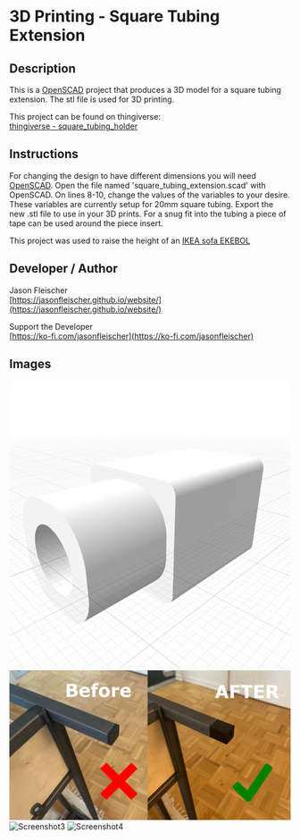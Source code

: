 # 3D Printing - Square Tubing Extension

## Description
This is a [OpenSCAD](https://openscad.org/) project that produces a 3D model for a square tubing extension. The stl file is used for 3D printing.

This project can be found on thingiverse:  
[thingiverse - square_tubing_holder](https://www.thingiverse.com/thing:6297035)

## Instructions
For changing the design to have different dimensions you will need [OpenSCAD](https://openscad.org/). Open the file named 'square_tubing_extension.scad' with OpenSCAD. On lines 8-10, change the values of the variables to your desire. These variables are currently setup for 20mm square tubing. Export the new .stl file to use in your 3D prints. For a snug fit into the tubing a piece of tape can be used around the piece insert.

This project was used to raise the height of an [IKEA sofa EKEBOL](https://www.ikea.com/pt/pt/assembly_instructions/ekebol-three-seat-sofa-katorp-natural__AA-1951048-2_pub.pdf)

## Developer / Author
Jason Fleischer    
[https://jasonfleischer.github.io/website/](https://jasonfleischer.github.io/website/)  

Support the Developer  
[https://ko-fi.com/jasonfleischer](https://ko-fi.com/jasonfleischer)

## Images
![Screenshot1](./images/model.png "Sreenshot1")
![Screenshot2](./images/tubing_before_after.jpeg "Sreenshot2")
![Screenshot3](./images/vacuum_before_after.jpeg "Sreenshot3")
![Screenshot4](./images/piece_old_new.jpeg "Sreenshot4")